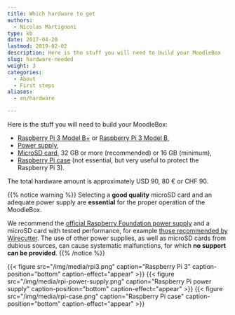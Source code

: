 ```yaml
---
title: Which hardware to get
authors:
  - Nicolas Martignoni
type: kb
date: 2017-04-20
lastmod: 2019-02-02
description: Here is the stuff you will need to build your MoodleBox
slug: hardware-needed
weight: 3
categories:
  - About
  - First steps
aliases:
  - en/hardware

---
```

Here is the stuff you will need to build your MoodleBox:

  * [Raspberry Pi 3 Model B+][5] or [Raspberry Pi 3 Model B][1],
  * [Power supply][2],
  * [MicroSD card][3], 32 GB or more (recommended) or 16 GB (minimum),
  * [Raspberry Pi case][4] (not essential, but very useful to protect the Raspberry Pi 3).

The total hardware amount is approximately USD 90, 80 € or CHF 90.

{{% notice warning %}}
Selecting a __good quality__ microSD card and an adequate power supply are __essential__ for the proper operation of the MoodleBox.

We recommend the [official Raspberry Foundation power supply](https://www.raspberrypi.org/products/universal-power-supply/) and a microSD card with tested performance, for example [those recommended by Wirecutter](http://thewirecutter.com/reviews/best-microsd-card/). The use of other power supplies, as well as microSD cards from dubious sources, can cause systematic malfunctions, for which __no support can be provided__.
{{% /notice %}}

{{< figure src="/img/media/rpi3.png" caption="Raspberry Pi 3" caption-position="bottom" caption-effect="appear" >}}
{{< figure src="/img/media/rpi-power-supply.png" caption="Raspberry Pi power supply" caption-position="bottom" caption-effect="appear" >}}
{{< figure src="/img/media/rpi-case.png" caption="Raspberry Pi case" caption-position="bottom" caption-effect="appear" >}}

 [1]: https://www.raspberrypi.org/products/raspberry-pi-3-model-b/
 [2]: https://www.raspberrypi.org/products/universal-power-supply/
 [3]: http://thewirecutter.com/reviews/best-microsd-card/
 [4]: https://www.raspberrypi.org/products/raspberry-pi-3-case/
 [5]: https://www.raspberrypi.org/products/raspberry-pi-3-model-b-plus/
